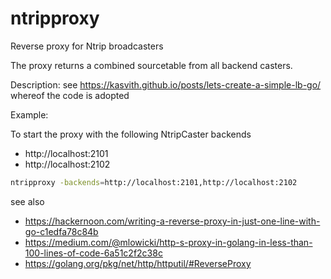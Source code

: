 # ntripproxy
Reverse proxy for Ntrip broadcasters

The proxy returns a combined sourcetable from all backend casters. 

Description:
   see https://kasvith.github.io/posts/lets-create-a-simple-lb-go/ whereof the code is adopted

Example:

To start the proxy with the following NtripCaster backends
- http://localhost:2101
- http://localhost:2102
```bash
ntripproxy -backends=http://localhost:2101,http://localhost:2102
```

see also
- https://hackernoon.com/writing-a-reverse-proxy-in-just-one-line-with-go-c1edfa78c84b
- https://medium.com/@mlowicki/http-s-proxy-in-golang-in-less-than-100-lines-of-code-6a51c2f2c38c
- https://golang.org/pkg/net/http/httputil/#ReverseProxy
